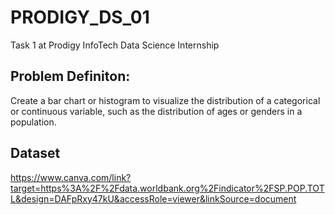 # PRODIGY_DS_01
Task 1 at Prodigy InfoTech Data Science Internship

## Problem Definiton:
Create a bar chart or histogram to visualize the distribution of a categorical or continuous variable, such as the distribution of ages or genders in a population.

## Dataset
https://www.canva.com/link?target=https%3A%2F%2Fdata.worldbank.org%2Findicator%2FSP.POP.TOTL&design=DAFpRxy47kU&accessRole=viewer&linkSource=document
